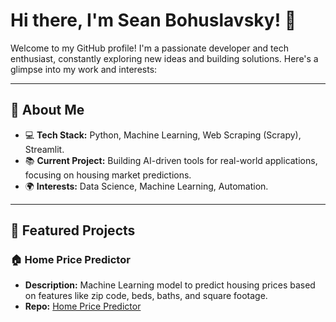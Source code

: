 # Hi there, I'm Sean Bohuslavsky! 👋

Welcome to my GitHub profile! I'm a passionate developer and tech enthusiast, constantly exploring new ideas and building solutions. Here's a glimpse into my work and interests:

---

## 🚀 About Me
- 💻 **Tech Stack:** Python, Machine Learning, Web Scraping (Scrapy), Streamlit.
- 📚 **Current Project:** Building AI-driven tools for real-world applications, focusing on housing market predictions.
- 🌍 **Interests:** Data Science, Machine Learning, Automation.

---

## 🌟 Featured Projects
### **🏠 Home Price Predictor**
- **Description:** Machine Learning model to predict housing prices based on features like zip code, beds, baths, and square footage.
- **Repo:** [Home Price Predictor](https://github.com/SeanBo22/home-price-predictor)


